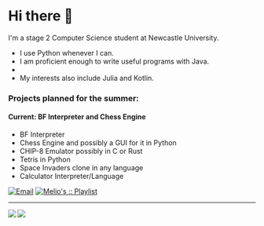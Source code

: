 # Hi there 👋

I'm a stage 2 Computer Science student at Newcastle University.

- I use Python whenever I can. 
- I am proficient enough to write useful programs with Java.
- 
- My interests also include Julia and Kotlin.

### Projects planned for the summer:
#### Current: BF Interpreter and Chess Engine
- BF Interpreter
- Chess Engine and possibly a GUI for it in Python
- CHIP-8 Emulator possibly in C or Rust
- Tetris in Python
- Space Invaders clone in any language  
- Calculator Interpreter/Language


[![Email](https://img.shields.io/badge/Email-Contact-red?style=for-the-badge&logo=gmail)](mailto:ljllacuna5@gmail.com)
[![Melio's :: Playlist](https://img.shields.io/badge/Spotify-Pure's%20%3A%3A%20Playlist-green?style=for-the-badge&logo=spotify)](https://open.spotify.com/playlist/1Zsp79YdKbeY6YgG7t6IYH)


<hr>

<img align="left" src="https://github-readme-stats.vercel.app/api?username=lestherll&show_icons=true&theme=gruvbox&hide_border=true"/>

<img align="left" src="https://github-readme-stats.vercel.app/api/top-langs/?username=lestherll&layout=compact&card_width=250&hide_border=true&theme=gruvbox&hide=dhall,html"/>
